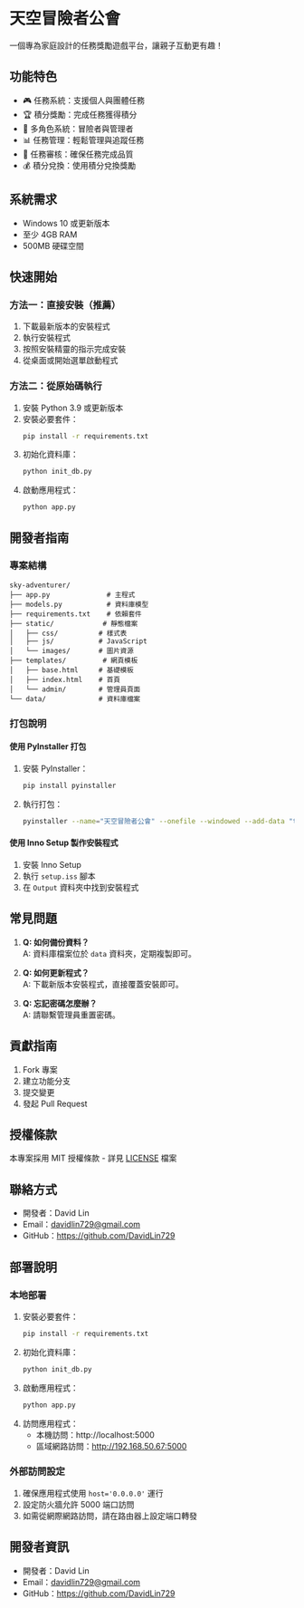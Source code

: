 # 天空冒險者公會

一個專為家庭設計的任務獎勵遊戲平台，讓親子互動更有趣！

## 功能特色

- 🎮 任務系統：支援個人與團體任務
- 🏆 積分獎勵：完成任務獲得積分
- 👥 多角色系統：冒險者與管理者
- 📊 任務管理：輕鬆管理與追蹤任務
- 🎯 任務審核：確保任務完成品質
- 💰 積分兌換：使用積分兌換獎勵

## 系統需求

- Windows 10 或更新版本
- 至少 4GB RAM
- 500MB 硬碟空間

## 快速開始

### 方法一：直接安裝（推薦）

1. 下載最新版本的安裝程式
2. 執行安裝程式
3. 按照安裝精靈的指示完成安裝
4. 從桌面或開始選單啟動程式

### 方法二：從原始碼執行

1. 安裝 Python 3.9 或更新版本
2. 安裝必要套件：
   ```bash
   pip install -r requirements.txt
   ```
3. 初始化資料庫：
   ```bash
   python init_db.py
   ```
4. 啟動應用程式：
   ```bash
   python app.py
   ```

## 開發者指南

### 專案結構

```
sky-adventurer/
├── app.py              # 主程式
├── models.py           # 資料庫模型
├── requirements.txt    # 依賴套件
├── static/            # 靜態檔案
│   ├── css/          # 樣式表
│   ├── js/           # JavaScript
│   └── images/       # 圖片資源
├── templates/         # 網頁模板
│   ├── base.html     # 基礎模板
│   ├── index.html    # 首頁
│   └── admin/        # 管理員頁面
└── data/             # 資料庫檔案
```

### 打包說明

#### 使用 PyInstaller 打包

1. 安裝 PyInstaller：
   ```bash
   pip install pyinstaller
   ```

2. 執行打包：
   ```bash
   pyinstaller --name="天空冒險者公會" --onefile --windowed --add-data "templates;templates" --add-data "static;static" app.py
   ```

#### 使用 Inno Setup 製作安裝程式

1. 安裝 Inno Setup
2. 執行 `setup.iss` 腳本
3. 在 `Output` 資料夾中找到安裝程式

## 常見問題

1. **Q: 如何備份資料？**  
   A: 資料庫檔案位於 `data` 資料夾，定期複製即可。

2. **Q: 如何更新程式？**  
   A: 下載新版本安裝程式，直接覆蓋安裝即可。

3. **Q: 忘記密碼怎麼辦？**  
   A: 請聯繫管理員重置密碼。

## 貢獻指南

1. Fork 專案
2. 建立功能分支
3. 提交變更
4. 發起 Pull Request

## 授權條款

本專案採用 MIT 授權條款 - 詳見 [LICENSE](LICENSE) 檔案

## 聯絡方式

- 開發者：David Lin
- Email：davidlin729@gmail.com
- GitHub：https://github.com/DavidLin729

## 部署說明

### 本地部署
1. 安裝必要套件：
   ```bash
   pip install -r requirements.txt
   ```
2. 初始化資料庫：
   ```bash
   python init_db.py
   ```
3. 啟動應用程式：
   ```bash
   python app.py
   ```
4. 訪問應用程式：
   - 本機訪問：http://localhost:5000
   - 區域網路訪問：http://192.168.50.67:5000

### 外部訪問設定
1. 確保應用程式使用 `host='0.0.0.0'` 運行
2. 設定防火牆允許 5000 端口訪問
3. 如需從網際網路訪問，請在路由器上設定端口轉發

## 開發者資訊
- 開發者：David Lin
- Email：davidlin729@gmail.com
- GitHub：https://github.com/DavidLin729 